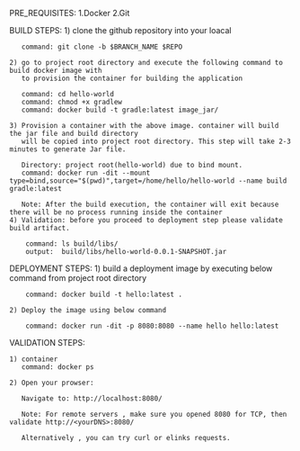 PRE_REQUISITES:
	1.Docker
	2.Git
	
BUILD STEPS: 
	1) clone the github repository into your loacal
	   
	   command: git clone -b $BRANCH_NAME $REPO
	 
	2) go to project root directory and execute the following command to build docker image with 
	   to provision the container for building the application
	   
	   command: cd hello-world
	   command: chmod +x gradlew
	   command: docker build -t gradle:latest image_jar/
	   
	3) Provision a container with the above image. container will build the jar file and build directory 
	   will be copied into project root directory. This step will take 2-3 minutes to generate Jar file.
	   
	   Directory: project root(hello-world) due to bind mount.
	   command: docker run -dit --mount type=bind,source="$(pwd)",target=/home/hello/hello-world --name build gradle:latest
	   
	   Note: After the build execution, the container will exit because there will be no process running inside the container
    4) Validation: before you proceed to deployment step please validate build artifact. 
        
        command: ls build/libs/
        output:  build/libs/hello-world-0.0.1-SNAPSHOT.jar
       		
	   
	 
DEPLOYMENT STEPS:
    1) build a deployment image by executing below command from project root directory 
	
	    command: docker build -t hello:latest .
	
	2) Deploy the image using below command
	  
	    command: docker run -dit -p 8080:8080 --name hello hello:latest
		
VALIDATION STEPS:
	 
    1) container 	 
	   command: docker ps

    2) Open your prowser:
      
 	   Navigate to: http://localhost:8080/
	   
	   Note: For remote servers , make sure you opened 8080 for TCP, then validate http://<yourDNS>:8080/
	   
	   Alternatively , you can try curl or elinks requests.
	   
	   
      	   
	   
	  
	   
	   
	    
 	  
	   



